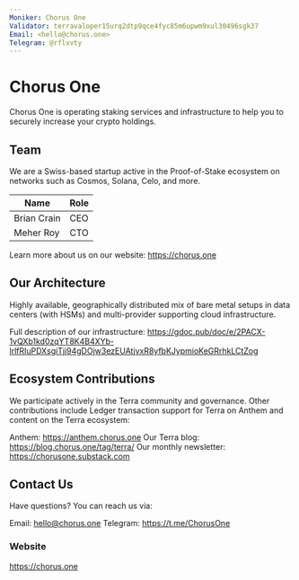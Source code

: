 ```yaml
---
Moniker: Chorus One
Validator: terravaloper15urq2dtp9qce4fyc85m6upwm9xul30496sgk37
Email: <hello@chorus.one>
Telegram: @rflxvty
---
```


# Chorus One

Chorus One is operating staking services and infrastructure to help you to securely increase your crypto holdings.

## Team

We are a Swiss-based startup active in the Proof-of-Stake ecosystem on networks such as Cosmos, Solana, Celo, and more. 

| Name         | Role 
| ------------ | --------------- |
| Brian Crain  | CEO             |
| Meher Roy    | CTO             |

Learn more about us on our website: https://chorus.one

## Our Architecture

Highly available, geographically distributed mix of bare metal setups in data centers (with HSMs) and multi-provider supporting cloud infrastructure. 

Full description of our infrastructure: <https://gdoc.pub/doc/e/2PACX-1vQXb1kd0zqYT8K4B4XYb-lrlfRIuPDXsgiTjj94gDOjw3ezEUAtjvxR8yfbKJypmioKeGRrhkLCtZog>

## Ecosystem Contributions

We participate actively in the Terra community and governance. Other contributions include Ledger transaction support for Terra on Anthem and content on the Terra ecosystem:

Anthem: https://anthem.chorus.one
Our Terra blog: https://blog.chorus.one/tag/terra/
Our monthly newsletter: https://chorusone.substack.com

## Contact Us

Have questions? You can reach us via:

Email: <hello@chorus.one>
Telegram: <https://t.me/ChorusOne>

### Website

https://chorus.one
